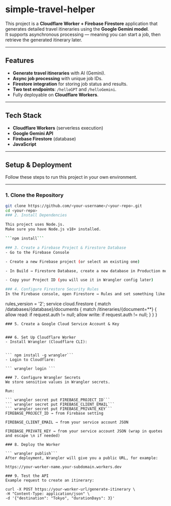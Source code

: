 # simple-travel-helper



This project is a **Cloudflare Worker + Firebase Firestore** application that generates detailed travel itineraries using the **Google Gemini model**.  
It supports asynchronous processing — meaning you can start a job, then retrieve the generated itinerary later.

---

## Features
- **Generate travel itineraries** with AI (Gemini).
- **Async job processing** with unique job IDs.
- **Firestore integration** for storing job status and results.
- **Two test endpoints**: `/helloGPT` and `/helloGemini`.
- Fully deployable on **Cloudflare Workers**.

---

## Tech Stack
- **Cloudflare Workers** (serverless execution)
- **Google Gemini API**
- **Firebase Firestore** (database)
- **JavaScript**

---
## Setup & Deployment

Follow these steps to run this project in your own environment.

---

### 1. Clone the Repository

```bash
git clone https://github.com/<your-username>/<your-repo>.git
cd <your-repo>
### 2. Install Dependencies

This project uses Node.js.
Make sure you have Node.js v18+ installed.

```npm install```

### 3. Create a Firebase Project & Firestore Database
- Go to the Firebase Console

- Create a new Firebase project (or select an existing one)

- In Build → Firestore Database, create a new database in Production mode

- Copy your Project ID (you will use it in Wrangler config later)

### 4. Configure Firestore Security Rules
In the Firebase console, open Firestore → Rules and set something like:

```
rules_version = '2';
service cloud.firestore {
  match /databases/{database}/documents {
    match /itineraries/{document=**} {
      allow read: if request.auth != null;
      allow write: if request.auth != null;
    }
  }
}
```
### 5. Create a Google Cloud Service Account & Key


### 6. Set Up Cloudflare Worker
- Install Wrangler (Cloudflare CLI):


``` npm install -g wrangler```
- Login to Cloudflare:

``` wrangler login ```

### 7. Configure Wrangler Secrets
We store sensitive values in Wrangler secrets.

Run:

``` wrangler secret put FIREBASE_PROJECT_ID```
``` wrangler secret put FIREBASE_CLIENT_EMAIL```
``` wrangler secret put FIREBASE_PRIVATE_KEY```
FIREBASE_PROJECT_ID → from Firebase setting

FIREBASE_CLIENT_EMAIL → from your service account JSON

FIREBASE_PRIVATE_KEY → from your service account JSON (wrap in quotes and escape \n if needed)

### 8. Deploy the Worker

``` wrangler publish```
After deployment, Wrangler will give you a public URL, for example:

https://your-worker-name.your-subdomain.workers.dev

### 9. Test the API
Example request to create an itinerary:

curl -X POST https://your-worker-url/generate-itinerary \
-H "Content-Type: application/json" \
-d '{"destination": "Tokyo", "durationDays": 3}'
